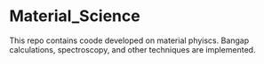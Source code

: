 # Material_Science
This repo contains coode developed on material phyiscs. Bangap calculations, spectroscopy, and other techniques are implemented.
